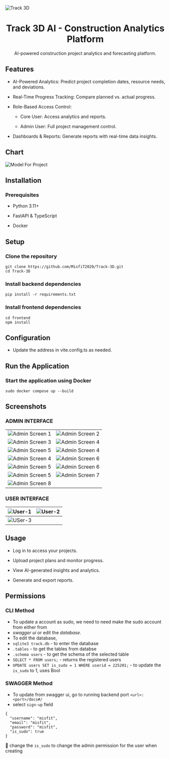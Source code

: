 ![Track 3D](src/track3d.png)

<h1 align="center"> Track 3D AI - Construction Analytics Platform </h1>

<div align="center">

AI-powered construction project analytics and forecasting platform.

</div>

## Features

- AI-Powered Analytics: Predict project completion dates, resource needs, and deviations.

- Real-Time Progress Tracking: Compare planned vs. actual progress.
 
- Role-Based Access Control:
 
   - Core User: Access analytics and reports.
 
   - Admin User: Full project management control.
 
- Dashboards & Reports: Generate reports with real-time data insights.

## Chart
![Model For Project](src/Model.png)

## Installation

### Prerequisites

   - Python 3.11+

   - FastAPI & TypeScript
   
   - Docker

## Setup

### Clone the repository
```shell
git clone https://github.com/MisfiT2020/Track-3D.git
cd Track-3D
```
### Install backend dependencies
```cd backend
pip install -r requirements.txt
```

### Install frontend dependencies
```
cd frontend
npm install
```

## Configuration

- Update the address in vite.config.ts as needed.

## Run the Application

### Start the application using Docker
```
sudo docker compose up --build
```

## Screenshots

### ADMIN INTERFACE
|                       |                       |
| --------------------- | --------------------- |
| ![Admin Screen 1](src/login.jpeg) | ![Admin Screen 2](src/sign-up.jpeg) |
| ![Admin Screen 3](src/profile-page.jpeg) | ![Admin Screen 4](src/navbar.jpeg) |
| ![Admin Screen 5](src/dashboard.jpeg) | ![Admin Screen 4](src/dashboard2.jpeg) |
| ![Admin Screen 4](src/manage-users.jpeg) | ![Admin Screen 6](src/update-user.jpeg) |
| ![Admin Screen 5](src/import-csv.jpeg) | ![Admin Screen 6](src/import-csv2.jpeg) |
| ![Admin Screen 5](src/report-pdf.jpeg) | ![Admin Screen 7](src/logs.jpeg) |
| ![Admin Screen 8](src/recents.jpeg)|


### USER INTERFACE
| ![User-1](src/user1.jpeg) | ![User-2](src/user2.jpeg) |
| ---------------------- | ---------------------- |
| ![USer-3](src/user3.jpeg) |                       |



## Usage

- Log in to access your projects.

- Upload project plans and monitor progress.

- View AI-generated insights and analytics.

- Generate and export reports.

## Permissions
 
### CLI Method 

- To update a account as sudo, we need to need make the sudo account from either from
- *swagger ui* or edit the *database*.
- To edit the database, 
- `sqlite3 track.db` - to enter the database
- `.tables` - to get the tables from databse
- `.schema users` - to get the schema of the selected table
- `SELECT * FROM users;` - returns the registered users 
- `UPDATE users SET is_sudo = 1 WHERE userid = 225201;` - to update the `is_sudo` to 1, uses Bool

### SWAGGER Method

- To update from swagger ui, go to running backend port `<url>:<port>/docs#/`
- select `sign-up` field
```body
{
  "username": "misfit",
  "email": "misfit",
  "password": "misfit",
  "is_sudo": true
}
```
🔹 change the `is_sudo` to change the admin permission for the user when creating 